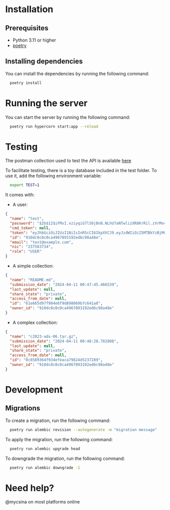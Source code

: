 # Installation

## Prerequisites
- Python 3.11 or higher
- [poetry](https://python-poetry.org/docs/)

## Installing dependencies
You can install the dependencies by running the following command:
```bash
  poetry install
```

# Running the server
You can start the server by running the following command:
```bash
  poetry run hypercorn start:app --reload
```

# Testing
The postman collection used to test the API is available [here](https://api.postman.com/collections/27354467-c0c20ae1-68da-4f77-a2b1-0871ee31cb5c?access_key=PMAT-01HTGBCH99JB2KC1EJGCGMJ01G)

To facilitate testing, there is a toy database included in the test folder. To use it, add the following environment variable:
```bash
  export TEST=1
```

It comes with:

- A user:
```json
{
  "name": "test",
  "password": "$2b$12$iFMxI.xziyqiG7lS8jBnB.NLhU7aNTwlizXR8KrRil.zVrMncrwpi",
  "cmd_token": null,
  "token": "eyJhbGciOiJIUzI1NiIsInR5cCI6IkpXVCJ9.eyJzdWIiOiI5MTBkYzBjMC1jMGNhLTQ5NjctODkzMS05MmVkNmM5OGE0OGUiLCJleHAiOjE3MTI3OTQ1Njh9.B1edr-57h9LbID6BZvL5gCpM8GrANQRU1jT6K0CVZ2M",
  "id": "910dc0c0c0ca4967893192ed6c98a48e",
  "email": "text@example.com",
  "nic": "237583734",
  "role": "USER"
}
```

- A simple collection:
```json
{
  "name": "README.md",
  "submission_date": "2024-04-11 00:47:45.466539",
  "last_update": null,
  "share_state": "private",
  "access_from_date": null,
  "id": "61e665d97f904e6f9d898069b7c641a8",
  "owner_id": "910dc0c0c0ca4967893192ed6c98a48e"
}
```

- A complex collection:
```json
{
  "name": "c2023-adv-06.tar.gz",
  "submission_date": "2024-04-11 00:48:28.782808",
  "last_update": null,
  "share_state": "private",
  "access_from_date": null,
  "id": "0c8589364f934efeaca79824d5237289",
  "owner_id": "910dc0c0c0ca4967893192ed6c98a48e"
}
```

# Development
## Migrations
To create a migration, run the following command:
```bash
  poetry run alembic revision --autogenerate -m "migration message"
```

To apply the migration, run the following command:
```bash
  poetry run alembic upgrade head
```

To downgrade the migration, run the following command:
```bash
  poetry run alembic downgrade -1
```

# Need help?
@mycsina on most platforms online